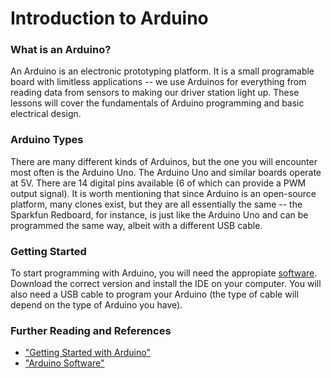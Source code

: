 # Introduction to Arduino
### What is an Arduino?
An Arduino is an electronic prototyping platform. It is a small programable board with limitless applications -- we use Arduinos for everything from reading data from sensors to making our driver station light up. These lessons will cover the fundamentals of Arduino programming and basic electrical design. 
### Arduino Types
There are many different kinds of Arduinos, but the one you will encounter most often is the Arduino Uno. The Arduino Uno and similar boards operate at 5V. There are 14 digital pins available (6 of which can provide a PWM output signal). It is worth mentioning that since Arduino is an open-source platform, many clones exist, but they are all essentially the same -- the Sparkfun Redboard, for instance, is just like the Arduino Uno and can be programmed the same way, albeit with a different USB cable. 
### Getting Started
To start programming with Arduino, you will need the appropiate [software](https://www.arduino.cc/en/Main/Software). Download the correct version and install the IDE on your computer. You will also need a USB cable to program your Arduino (the type of cable will depend on the type of Arduino you have). 
### Further Reading and References
- ["Getting Started with Arduino"](https://www.arduino.cc/en/Guide/HomePage)
- ["Arduino Software"](https://www.arduino.cc/en/Main/Software)


